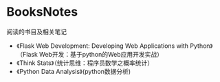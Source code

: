 # BooksNotes

阅读的书目及相关笔记

* 《Flask Web Development: Developing Web Applications with Python》（Flask Web开发：基于python的Web应用开发实战）
* 《Think Stats》（统计思维：程序员数学之概率统计）
* 《Python Data Analysis》(python数据分析)
